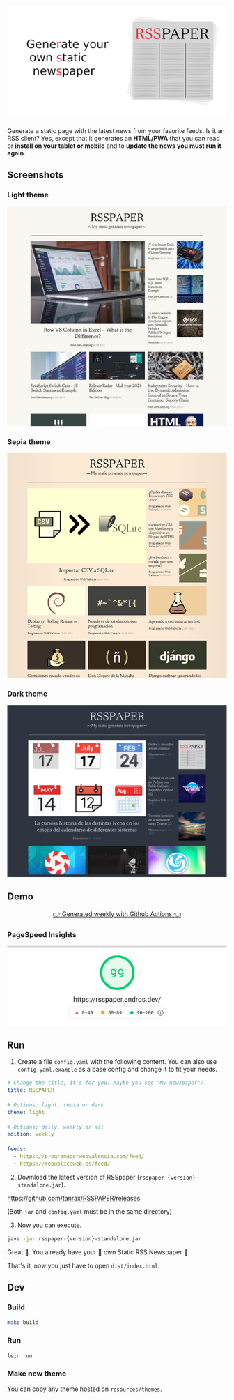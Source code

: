 <h1 align="center">
  <img alt="RSSpaper logo" src="media/newsreader-banner.png">
</h1>

Generate a static page with the latest news from your favorite feeds. Is it an RSS client? Yes, except that it generates an **HTML/PWA** that you can read or **install on your tablet or mobile** and to **update the news you must run it again**.

## Screenshots

### Light theme

![demo preview](media/demo.jpg)

### Sepia theme

![demo preview](media/sepia-mode.png)

### Dark theme

![demo preview](media/dark-mode.png)

## Demo

<p align="center">
  <a href="https://tanrax.github.io/demo-RSSPAPER/">👉 Generated weekly with Github Actions 👈</a>
</p>

### PageSpeed Insights

![demo preview](media/pagespeed-insights.png)


## Run

1) Create a file `config.yaml` with the following content. You can also use `config.yaml.example` as a base config and change it to fit your needs.

``` yaml
# Change the title, it's for you. Maybe you see "My newspaper"?
title: RSSPAPER

# Options: light, sepia or dark
theme: light

# Options: daily, weekly or all
edition: weekly

feeds:
  - https://programadorwebvalencia.com/feed/
  - https://republicaweb.es/feed/
```

2) Download the latest version of RSSpaper (`rsspaper-{version}-standalone.jar`).

https://github.com/tanrax/RSSPAPER/releases

(Both `jar` and `config.yaml` must be in the same directory)

3) Now you can execute.

```sh
java -jar rsspaper-{version}-standalone.jar
```

Great 🎉. You already have your 📰 own Static RSS Newspaper 📰.

That's it, now you just have to open `dist/index.html`.

## Dev

### Build

```sh
make build
```

### Run

```sh
lein run
```

### Make new theme

You can copy any theme hosted on `resources/themes`.